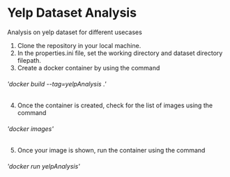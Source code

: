 # Yelp Dataset Analysis
Analysis on yelp dataset for different usecases

1. Clone the repository in your local machine.
2. In the properties.ini file, set the working directory and dataset directory filepath.
3. Create a docker container by using the command 
######                           'docker build --tag=yelpAnalysis .'
4. Once the container is created, check for the list of images using the command
######                           'docker images'
5. Once your image is shown, run the container using the command
######                           'docker run yelpAnalysis'
